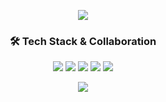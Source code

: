 <p align='center'>
    <img src="https://capsule-render.vercel.app/api?type=waving&color=auto&height=300&section=header&text=Hi%20Nice!&fontSize=90&animation=fadeIn&fontAlignY=38&desc=I'm Seojin!&descAlignY=51&descAlign=62"/>
</p>

<h3 align="center">🛠️ Tech Stack & Collaboration</h3>

<p align="center">
  <img src="https://img.shields.io/badge/C-A8B9CC?style=flat&logo=c&logoColor=white"/>
  <img src="https://img.shields.io/badge/Python-3776AB?style=flat&logo=python&logoColor=white"/>
  <img src="https://img.shields.io/badge/Raspberry%20Pi-C51A4A?style=flat&logo=raspberrypi&logoColor=white"/>
  <img src="https://img.shields.io/badge/Jetson%20Orin%20Nano-76B900?style=flat&logo=nvidia&logoColor=white"/>
  <img src="https://img.shields.io/badge/Notion-000000?style=flat&logo=notion&logoColor=white"/>
  
</p>

<p align="center"><img src="https://github-readme-stats.vercel.app/api/top-langs/?username=kseojinn&layout=compact&theme=chartreuse-dark"/>
